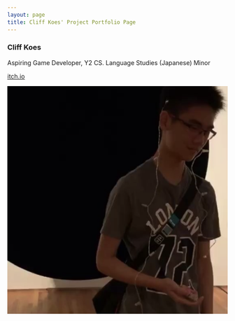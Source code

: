 ```yaml
---
layout: page
title: Cliff Koes' Project Portfolio Page
---
```


### Cliff Koes

Aspiring Game Developer, Y2 CS.
Language Studies (Japanese) Minor

[itch.io](https://domokunx.itch.io)

![domokunx.png](..%2Fimages%2Fdomokunx.png)
